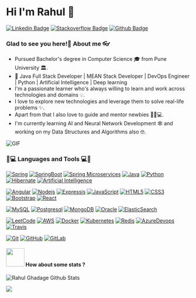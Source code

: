 
# Hi I'm Rahul 👋

[![Linkedin Badge](https://img.shields.io/badge/-Rahu_Ghadage-blue?style=flat&logo=Linkedin&logoColor=white&link=https://www.linkedin.com/in/rahul-ghadage-45a858134/)](https://www.linkedin.com/in/rahul-ghadage-45a858134/)
[![Stackoverflow Badge](https://img.shields.io/badge/-Rahu_Ghadage-g?style=flat&logo=stackoverflow&logoColor=white&link=https://stackoverflow.com/users/8588060/rahul-ghadage)](https://stackoverflow.com/users/8588060/rahul-ghadage)
[![Github Badge](https://img.shields.io/badge/-Rahu_Ghadage-orange?style=flat&logo=github&logoColor=white&link=https://stackoverflow.com/users/8588060/rahul-ghadage)](https://stackoverflow.com/users/8588060/rahul-ghadage)


### Glad to see you here!🤩 About me 👓

- Pursued Bachelor's degree in Computer Science 🎓 from Pune University 🏛.
- 🎯 Java Full Stack Developer | MEAN Stack Developer | DevOps Engineer | Python | Artificial Intelligence | Deep learning  
- I'm a passionate learner who's always willing to learn and work across technologies and domains 💡.  
- I love to explore new technologies and leverage them to solve real-life problems ✨.
- Apart from that I also love to guide and mentor newbies 👨🏻💻.  
- I'm currently learning AI and Neural Network Development 🕸 and working on my Data Structures and Algorithms also 🤓.


<img align="center" alt="GIF" src="https://media.giphy.com/media/836HiJc7pgzy8iNXCn/giphy.gif" />



### 👨💻 Languages and Tools 💻👨
[![Spring](https://img.shields.io/badge/-Spring-g?style=flat&logo=spring&logoColor=white&link=https://github.com/rahul-ghadge)](https://github.com/rahul-ghadge) 
[![SpringBoot](https://img.shields.io/badge/-Springboot-black?style=flat&logo=spring&link=https://github.com/rahul-ghadge)](https://github.com/rahul-ghadge) 
[![Spring Microservices](https://img.shields.io/badge/-Spring_Microservices-g?style=flat&logo=spring&logoColor=white&link=https://github.com/rahul-ghadge)](https://github.com/rahul-ghadge) 
[![Java](https://img.shields.io/badge/Java-orange?style=flat&logo=java&logoColor=white&link=https://github.com/rahul-ghadge)](https://github.com/rahul-ghadge) 
[![Python](https://img.shields.io/badge/-Python-black?style=flat&logo=python&link=https://github.com/rahul-ghadge)](https://github.com/rahul-ghadge) 
[![Hibernate](https://img.shields.io/badge/-Hibernate-black?style=flat&logo=hibernate&link=https://github.com/rahul-ghadge)](https://github.com/rahul-ghadge) 
[![Artificial Intelligence](https://img.shields.io/badge/-Artificial_Intelligence-orange?style=flat&logo=ArtificialIntelligence&link=https://github.com/rahul-ghadge)](https://github.com/rahul-ghadge) 


[![Angular](https://img.shields.io/badge/-Angular-red?style=flat&logo=angular&link=https://github.com/rahul-ghadge)](https://github.com/rahul-ghadge) 
[![Nodejs](https://img.shields.io/badge/-NodeJS-black?style=flat&logo=Node.js&link=https://github.com/rahul-ghadge)](https://github.com/rahul-ghadge) 
[![Expressjs](https://img.shields.io/badge/-ExpressJS-black?style=flat&logo=Express.js&link=https://github.com/rahul-ghadge)](https://github.com/rahul-ghadge) 
[![JavaScript](https://img.shields.io/badge/-JavaScript-black?style=flat&logo=javascript&link=https://github.com/rahul-ghadge)](https://github.com/rahul-ghadge) 
[![HTML5](https://img.shields.io/badge/-HTML5-E34F26?style=flat&logo=html5&logoColor=white&link=https://github.com/rahul-ghadge)](https://github.com/rahul-ghadge) 
[![CSS3](https://img.shields.io/badge/-CSS3-1572B6?style=flat&logo=css3&link=https://github.com/rahul-ghadge)](https://github.com/rahul-ghadge) 
[![Bootstrap](https://img.shields.io/badge/-Bootstrap-563D7C?style=flat&logo=bootstrap&link=https://github.com/rahul-ghadge)](https://github.com/rahul-ghadge) 
[![React](https://img.shields.io/badge/-React-black?style=flat&logo=react&link=https://github.com/rahul-ghadge)](https://github.com/rahul-ghadge) 


[![MySQL](https://img.shields.io/badge/-MySQL-black?style=flat&logo=mysql&link=https://github.com/rahul-ghadge)](https://github.com/rahul-ghadge)
[![Postgresql](https://img.shields.io/badge/-PostgreSQL-blue?style=flat&logo=postgresql&link=https://github.com/rahul-ghadge)](https://github.com/rahul-ghadge)
[![MongoDB](https://img.shields.io/badge/-MongoDB-orange?style=flat&logo=mongodb&link=https://github.com/rahul-ghadge)](https://github.com/rahul-ghadge)
[![Oracle](https://img.shields.io/badge/-OracleDB-red?style=flat&logo=oracle&link=https://github.com/rahul-ghadge)](https://github.com/rahul-ghadge)
[![ElasticSearch](https://img.shields.io/badge/-ElasticSearch-olive?style=flat&logo=elasticsearch&link=https://github.com/rahul-ghadge)](https://github.com/rahul-ghadge)

  
[![LeetCode](https://img.shields.io/badge/-LeetCode-02569B?style=flat&logo=leetCode&link=https://github.com/rahul-ghadge)](https://github.com/rahul-ghadge)
[![AWS](https://img.shields.io/badge/-AWS-orange?style=flat&logo=aws&link=https://github.com/rahul-ghadge)](https://github.com/rahul-ghadge) 
[![Docker](https://img.shields.io/badge/-Docker-black?style=flat&logo=docker&link=https://github.com/rahul-ghadge)](https://github.com/rahul-ghadge) 
[![Kubernetes](https://img.shields.io/badge/-Kubernetes-blue?style=flat&logo=kubenetes&link=https://github.com/rahul-ghadge)](https://github.com/rahul-ghadge) 
[![Redis](https://img.shields.io/badge/-Redis-black?style=flat&logo=redis&link=https://github.com/rahul-ghadge)](https://github.com/rahul-ghadge) 
[![AzureDevops](https://img.shields.io/badge/-AzureDevops-0175C2?style=flat&logo=azureDevops&link=https://github.com/rahul-ghadge)](https://github.com/rahul-ghadge) 
[![Travis](https://img.shields.io/badge/-Travis-red?style=flat&logo=travis&link=https://github.com/rahul-ghadge)](https://github.com/rahul-ghadge) 


[![Git](https://img.shields.io/badge/-Git-black?style=flat&logo=git&link=https://github.com/rahul-ghadge)](https://github.com/rahul-ghadge) 
[![GitHub](https://img.shields.io/badge/-GitHub-181717?style=flat&logo=github&link=https://github.com/rahul-ghadge)](https://github.com/rahul-ghadge)
[![GitLab](https://img.shields.io/badge/-GitLab-181717?style=flat&logo=gitlab&link=https://github.com/rahul-ghadge)](https://gitlab.com/rahul-ghadge) 


#### <img src="https://media.giphy.com/media/VgCDAzcKvsR6OM0uWg/giphy.gif" width="50"> How about some stats ?
![Rahul Ghadage Github Stats](https://github-readme-stats.vercel.app/api?username=rahul-ghadge&count_private=true&show_icons=true&title_color=fff&icon_color=79ff97&text_color=9f9f9f&bg_color=151515)

<a href="https://github.com/rahul-ghadge">
  <img align="center" src="https://github-readme-stats.vercel.app/api/top-langs/?username=rahul-ghadge&theme=radical" />
</a>

<!--
<p align="center"> 
  Visitor count<br>
  <img src="https://profile-counter.glitch.me/rahul-ghadge/count.svg" />
</p>
-->

